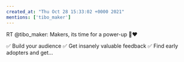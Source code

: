 ```yaml
---
created_at: "Thu Oct 28 15:33:02 +0000 2021"
mentions: ['tibo_maker']
---
```


RT @tibo_maker: Makers, its time for a power-up 💪❤️

✅ Build your audience 
✅ Get insanely valuable feedback
✅ Find early adopters and get…